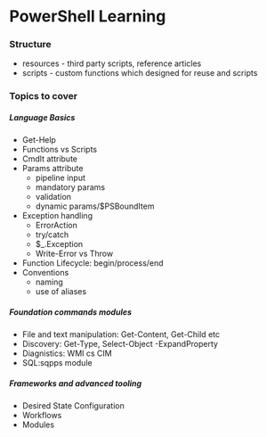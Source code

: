 # PowerShell Learning

### Structure
* resources - third party scripts, reference articles
* scripts - custom functions which designed for reuse and scripts

### Topics to cover

##### Language Basics
* Get-Help
* Functions vs Scripts
* Cmdlt attribute
* Params attribute
  * pipeline input
  * mandatory params
  * validation
  * dynamic params/$PSBoundItem
* Exception handling
  * ErrorAction
  * try/catch
  * $_.Exception
  * Write-Error vs Throw
* Function Lifecycle: begin/process/end
* Conventions
  * naming
  * use of aliases

##### Foundation commands modules
* File and text manipulation: Get-Content, Get-Child etc
* Discovery: Get-Type, Select-Object -ExpandProperty
* Diagnistics: WMI cs CIM
* SQL:sqpps module

##### Frameworks and advanced tooling
* Desired State Configuration
* Workflows
* Modules
